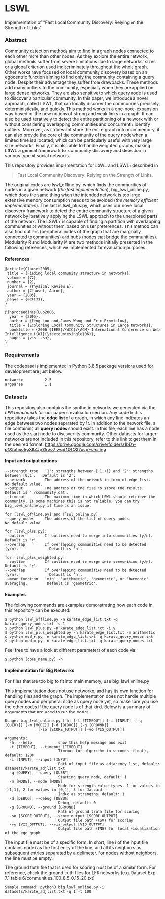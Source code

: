 # LSWL
Implementation of "Fast Local Community Discovery: Relying on the Strength of Links".

### Abstract
Community detection methods aim to find in a graph nodes connected to each other more than other nodes. As they explore the entire network, global methods suffer from severe limitations due to large networks' sizes or a global criterion used indiscriminately throughout the whole graph. Other works have focused on local community discovery based on an egocentric function aiming to find only the community containing a query node. Despite their advantage they suffer from drawbacks. These methods add many outliers to the community, especially when they are applied on large dense networks. They are also sensitive to which query node is used to discover a particular community. In this paper, we introduce a novel approach, called LSWL, that can locally discover the communities precisely, deterministically, and quickly. This method works in a one-node-expansion way based on the new notions of strong and weak links in a graph. It can also be used iteratively to detect the entire partitioning of a network with or without considering overlapping communities and concurrently identify outliers. Moreover, as it does not store the entire graph into main memory, it can also provide the core of the community of the query node when a limited time is allocated, which can be particularly useful with very large size networks. Finally, it is also able to handle weighted graphs, making LSWL a general framework for community discovery and  detection in various type of social networks. 


This repository provides implementation for LSWL and LSWL+ described in
> Fast Local Community Discovery: Relying on the Strength of Links.

The original codes are lswl_offline.py, which finds the communities of nodes in a given network (*the fast implementation*), big_lswl_online.py, which does the same thing when the intended network is too large extensive memory consumption needs to be avoided (*the memory efficient implementation*). The last is lswl_plus.py, which uses our novel local discovery framework to detect the entire community structure of a given network by iteratively applying the LSWL approach to the unexplored parts of the network. The LSWL+ is capable of finding a partition with overlapping communities or without them, based on user preferences. This method can also find outliers (peripheral nodes of the graph that are marginally connected to communities) and hubs (nodes that bridge the communities). Modularity R and Modularity M are two methods initially presented in the following references, which we implemented for evaluation purposes.


#### References
	@article{Clauset2005,
	 title = {Finding local community structure in networks},
	 volume = {72},
	 number = {2},
	 journal = {Physical Review E},
	 author = {Clauset, Aaron},
	 year = {2005},
	 pages = {026132},
	}

	@inproceedings{Luo2006,
	  year = {2006},
	  author = {Feng Luo and James Wang and Eric Promislow},
	  title = {Exploring Local Community Structures in Large Networks},
	  booktitle = {2006 {IEEE}/{WIC}/{ACM} International Conference on Web Intelligence ({WI}{\textquotesingle}06)},
	  pages = {233--239},
	}

### Requirements
The codebase is implemented in Python 3.8.5 package versions used for development are just below.
```
networkx          2.5
argparse          1.1
```

### Datasets

This repository also contains the synthetic networks we generated via the *LFR benchmark* for our paper's evaluation section. Any code in this repository takes the **edge list** of a graph, in which any line indicates an edge between two nodes separated by *\t*. In addition to the network file, a file containing all **query nodes** should exist. In this file, each line has a node used as the start node to discover its community. Other datasets for larger networks are not included in this repository, refer to this link to get them in the desired format: https://drive.google.com/drive/folders/1bDn-pQ2ahxo5gXBZJp35oo7_wqd4DfQ2?usp=sharing

#### Input and output options
```
--strength_type   '1': strengths between [-1,+1] and '2': strengths between [0,1].   Default is '2'.
--network         The address of the network in form of edge list.                   No default value.
--output          The address of the file to store the results.                      Default is './community.dat'.
--timeout         The maximum time in which LSWL should retrieve the community. In some machines this is not reliable, you can try big_lswl_online.py if time is an issue.

for [lswl_offline.py] and [lswl_online.py]:
--query_nodes     The address of the list of query nodes.                            No default value.

for [lswl_plus.py]:
--outlier         If outliers need to merge into communities (y/n).                  Default is 'y'.
--overlap         If overlapping communities need to be detected (y/n).              Default is 'n'.

for [lswl_plus_weighted.py]
--outlier         If outliers need to merge into communities (y/n).                  Default is 'y'.
--overlap         If overlapping communities need to be detected (y/n).              Default is 'n'.
--mean_function	  'min', 'arithmetic', 'geometric', or 'harmonic' averaging.         Default is 'geometric'.
```

#### Examples

The following commands are examples demonstrating how each code in this repository can be executed:
```
$ python lswl_offline.py -n karate_edge_list.txt -q karate_query_nodes.txt -s 1
$ python lswl_plus.py -n karate_edge_list.txt -i y
$ python lswl_plus_weighted.py -n karate_edge_list.txt -m arithmetic
$ python mod_r.py -n karate_edge_list.txt -q karate_query_nodes.txt
$ python mod_m.py -n karate_edge_list.txt -q karate_query_nodes.txt
```

Feel free to have a look at different parameters of each code via:
```
$ python [code_name.py] -h
```

#### Implementation for Big Networks
For files that are too big to fit into main memory, use big_lswl_online.py

This implementation does not use networkx, and has its own function for handling files and the graph. The implementation does not handle multiple query nodes and peripheral node as query node yet, so make sure you use the other codes if the query node is of that kind.
Below is a summary of arguments that are used to run the code:



```
Usage: big_lswl_online.py [-h] [-t [TIMEOUT]] [-i [INPUT]] [-q [QUERY]] [-m [MODE]] [-d [DEBUG]] [-g [GROUND]]
               [-so [SCORE_OUTPUT]] [-vo [VIS_OUTPUT]]

Arguments:
  -h, --help            show this help message and exit
  -t [TIMEOUT], --timeout [TIMEOUT]
                        Timeout for algorithm in seconds (float), default: 1200
  -i [INPUT], --input [INPUT]
                        Path of input file as adjacency list, default: datasets/karate_adjlist.txt
  -q [QUERY], --query [QUERY]
                        Starting query node, default: 1
  -m [MODE], --mode [MODE]
                        Mode for strength value types, 1 for values in [-1,1], 2 for values in [0,1], 3 for Jaccard
                        Index as strengths, default: 1
  -d [DEBUG], --debug [DEBUG]
                        Debug, default: 0
  -g [GROUND], --ground [GROUND]
                        Path of ground truth file for scoring
  -so [SCORE_OUTPUT], --score_output [SCORE_OUTPUT]
                        Output file path (CSV) for scoring
  -vo [VIS_OUTPUT], --vis_output [VIS_OUTPUT]
                        Output file path (PNG) for local visualization of the ego graph
```

The input file must be of a specific form. In short, line i of the input file contains node i as the first entry of the line, and all its neighbors as subsequent entries separated by a delimeter. For nodes without neighbors, the line must be empty.

The ground truth file that is used for scoring must be of a similar form. For reference, check the ground truth files for LFR networks (e.g. Dataset Exp 7.1 table 6/communities_100_8_5_0.15_20.txt)

```
Sample command: python3 big_lswl_online.py -i datasets/karate_adjlist.txt -q 1 -t 100
```







